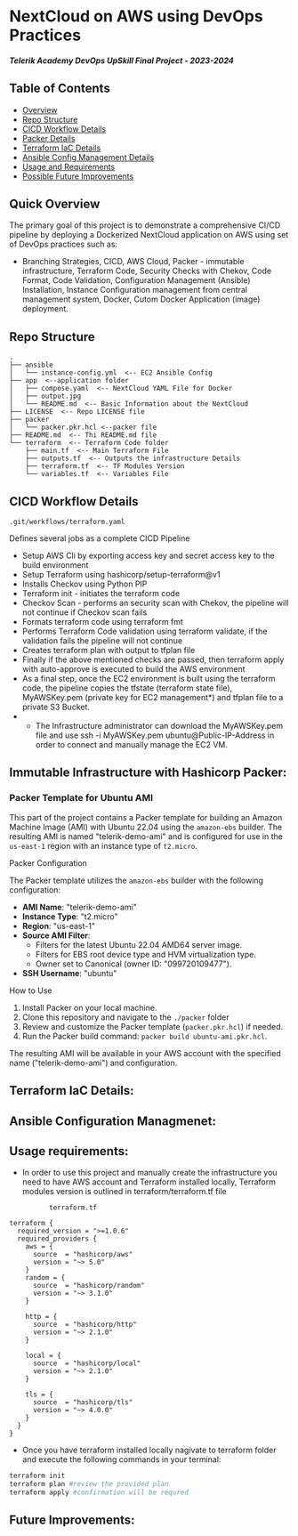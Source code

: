 # NextCloud on AWS using DevOps Practices
##### Telerik Academy DevOps UpSkill Final Project - 2023-2024 #####
## Table of Contents

- [Overview](#overview)
- [Repo Structure](#Repo-Structure)
- [CICD Workflow Details](#CICD-Workflow)
- [Packer Details](#Immutable-Infrastructure-with-Hashicorp-Packer)
- [Terraform IaC Details](#Terraform-IaC-Details)
- [Ansible Config Management Details](#Ansible-Configuration-Managmenet)
- [Usage and Requirements](#Usage-Requirements)
- [Possible Future Improvements](#Future-Improvements:)

## Quick Overview

The primary goal of this project is to demonstrate a comprehensive CI/CD pipeline by deploying a Dockerized NextCloud application on AWS using set of DevOps practices such as:

- Branching Strategies, CICD, AWS Cloud, Packer - immutable infrastructure, Terraform Code, Security Checks with Chekov, Code Format, Code Validation, Configuration Management (Ansible) Installation, Instance Configuration management from central management system, Docker, Cutom Docker Application (image) deployment.

## Repo Structure
```
.
├── ansible
│   └── instance-config.yml  <-- EC2 Ansible Config
├── app  <--application folder
│   ├── compose.yaml  <-- NextCloud YAML File for Docker
│   ├── output.jpg
│   └── README.md  <-- Basic Information about the NextCloud
├── LICENSE  <-- Repo LICENSE file
├── packer
│   └── packer.pkr.hcl <--packer file
├── README.md  <-- Thi README.md file
└── terraform  <-- Terraform Code folder
    ├── main.tf  <-- Main Terraform File
    ├── outputs.tf  <-- Outputs the infrastructure Details
    ├── terraform.tf  <-- TF Modules Version
    └── variables.tf  <-- Variables File
```
## CICD Workflow Details
``````
.git/workflows/terraform.yaml
``````
Defines several jobs as a complete CICD Pipeline
- Setup AWS Cli by exporting access key and secret access key to the build environment
- Setup Terraform using hashicorp/setup-terraform@v1
- Installs Checkov using Python PIP
- Terraform init - initiates the terraform code
- Checkov Scan - performs an security scan with Chekov, the pipeline will not continue if Checkov scan fails
- Formats terraform code using terraform fmt
- Performs Terraform Code validation using terraform validate, if the validation fails the pipeline will not continue
- Creates terraform plan with output to tfplan file
- Finally if the above mentioned checks are passed, then terraform apply with auto-approve is executed to build the AWS environment
- As a final step, once the EC2 environment is built using the terraform code, the pipeline copies the tfstate (terraform state file), MyAWSKey.pem (private key for EC2 management*) and tfplan file to a private S3 Bucket.
- * The Infrastructure administrator can download the MyAWSKey.pem file and use ssh -i MyAWSKey.pem ubuntu@Public-IP-Address in order to connect and manually manage the EC2 VM.

## Immutable Infrastructure with Hashicorp Packer:
### Packer Template for Ubuntu AMI

This part of the project contains a Packer template for building an Amazon Machine Image (AMI) with Ubuntu 22.04 using the `amazon-ebs` builder. The resulting AMI is named "telerik-demo-ami" and is configured for use in the `us-east-1` region with an instance type of `t2.micro`.

Packer Configuration

The Packer template utilizes the `amazon-ebs` builder with the following configuration:

- **AMI Name**: "telerik-demo-ami"
- **Instance Type**: "t2.micro"
- **Region**: "us-east-1"
- **Source AMI Filter**:
  - Filters for the latest Ubuntu 22.04 AMD64 server image.
  - Filters for EBS root device type and HVM virtualization type.
  - Owner set to Canonical (owner ID: "099720109477").
- **SSH Username**: "ubuntu"

How to Use

1. Install Packer on your local machine.
2. Clone this repository and navigate to the `./packer` folder
3. Review and customize the Packer template (`packer.pkr.hcl`) if needed.
4. Run the Packer build command: `packer build ubuntu-ami.pkr.hcl`.

The resulting AMI will be available in your AWS account with the specified name ("telerik-demo-ami") and configuration.

## Terraform IaC Details:


## Ansible Configuration Managmenet:


## Usage requirements:
- In order to use this project and manually create the infrastructure you need to have AWS account and Terraform installed locally, Terraform modules version is outlined in terraform/terraform.tf file
``````hcl
          terraform.tf

terraform {
  required_version = ">=1.0.6"
  required_providers {
    aws = {
      source  = "hashicorp/aws"
      version = "~> 5.0"
    }
    random = {
      source  = "hashicorp/random"
      version = "~> 3.1.0"
    }

    http = {
      source  = "hashicorp/http"
      version = "~> 2.1.0"
    }

    local = {
      source  = "hashicorp/local"
      version = "~> 2.1.0"
    }

    tls = {
      source  = "hashicorp/tls"
      version = "~> 4.0.0"
    }
  }
}
``````
- Once you have terraform installed locally nagivate to terraform folder and execute the following commands in your terminal:

```bash
terraform init
terraform plan #review the provided plan
terraform apply #confirmation will be requred
```
## Future Improvements: